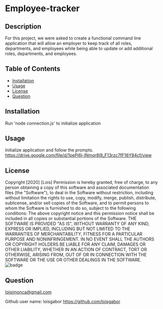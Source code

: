 # Employee-tracker

## Description

For this project, we were asked to create a functional command line application that will allow an employer to keep track of all roles, departments, and employees while being able to update or add additional roles, departments, and employees.

## Table of Contents

- [Installation](#installation)
- [Usage](#usage)
- [License](#License)
- [Question](#Question)

## Installation

Run 'node connection.js' to initialize application

## Usage

Initialize application and follow the prompts.
https://drive.google.com/file/d/1pePj6j-lNmqr8l9_F13rzc7fF16Y84cf/view

## License

Copyright [2020] [Lois]
Permission is hereby granted, free of charge, to any person obtaining a copy of this software and associated documentation files (the "Software"), to deal in the Software without restriction, including without limitation the rights to use, copy, modify, merge, publish, distribute, sublicense, and/or sell copies of the Software, and to permit persons to whom the Software is furnished to do so, subject to the following conditions:
The above copyright notice and this permission notice shall be included in all copies or substantial portions of the Software.
THE SOFTWARE IS PROVIDED "AS IS", WITHOUT WARRANTY OF ANY KIND, EXPRESS OR IMPLIED, INCLUDING BUT NOT LIMITED TO THE WARRANTIES OF MERCHANTABILITY, FITNESS FOR A PARTICULAR PURPOSE AND NONINFRINGEMENT. IN NO EVENT SHALL THE AUTHORS OR COPYRIGHT HOLDERS BE LIABLE FOR ANY CLAIM, DAMAGES OR OTHER LIABILITY, WHETHER IN AN ACTION OF CONTRACT, TORT OR OTHERWISE, ARISING FROM, OUT OF OR IN CONNECTION WITH THE SOFTWARE OR THE USE OR OTHER DEALINGS IN THE SOFTWARE.
![badge](https://img.shields.io/badge/MIT-License-<color>)

## Question

loisimonca@gmail.com

Github user name: loisgabor
https://github.com/loisgabor
